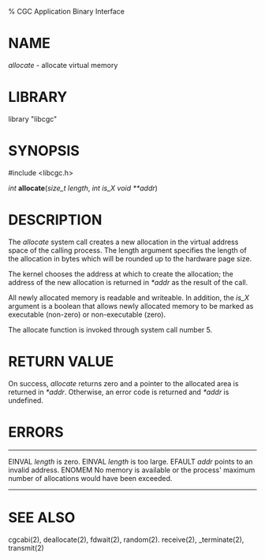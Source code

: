 % CGC Application Binary Interface

# NAME
*allocate* - allocate virtual memory

# LIBRARY
library "libcgc"

# SYNOPSIS
\#include \<libcgc.h\>

_int_ **allocate**(_size_t length_, _int is_X_ _void **addr_)

# DESCRIPTION
The *allocate* system call creates a new allocation in the virtual address
space of the calling process. The length argument specifies the length of
the allocation in bytes which will be rounded up to the hardware page size.

The kernel chooses the address at which to create the allocation;
the address of the new allocation is returned in *\*addr*
as the result of the call.

All newly allocated memory is readable and writeable. In addition, the
*is_X* argument is a boolean that allows newly allocated memory to be
marked as executable (non-zero) or non-executable (zero).

The allocate function is invoked through system call number 5.

# RETURN VALUE
On success, *allocate* returns zero and a pointer to the allocated area
is returned in *\*addr*. Otherwise, an error code is returned and
*\*addr* is undefined.

# ERRORS

------ --------------------------------------------------------------
EINVAL *length* is zero.
EINVAL *length* is too large.
EFAULT *addr* points to an invalid address.
ENOMEM No memory is available or the process' maximum number of allocations would have been exceeded.
------ --------------------------------------------------------------

# SEE ALSO
cgcabi(2),
deallocate(2),
fdwait(2),
random(2).
receive(2),
_terminate(2),
transmit(2)
